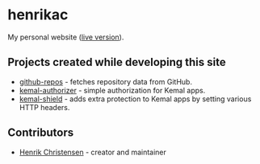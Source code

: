 # henrikac

My personal website ([live version](https://henrikac.com)).

## Projects created while developing this site

+ [github-repos](https://github.com/henrikac/github-repos) - fetches repository data from GitHub.
+ [kemal-authorizer](https://github.com/henrikac/kemal-authorizer) - simple authorization for Kemal apps.
+ [kemal-shield](https://github.com/henrikac/kemal-shield) - adds extra protection to Kemal apps by setting various HTTP headers.

## Contributors

- [Henrik Christensen](https://github.com/henrikac) - creator and maintainer
